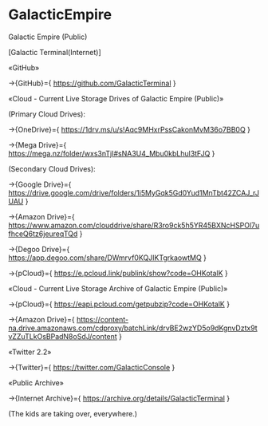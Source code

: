 # GalacticEmpire
Galactic Empire (Public)

[Galactic Terminal(Internet)]

«GitHub»

→{GitHub}={ https://github.com/GalacticTerminal }


«Cloud - Current Live Storage Drives of Galactic Empire (Public)»

(Primary Cloud Drives):

→{OneDrive}={ https://1drv.ms/u/s!Aqc9MHxrPssCakonMvM36o7BB0Q }

→{Mega Drive}={ https://mega.nz/folder/wxs3nTjI#sNA3U4_Mbu0kbLhul3tFJQ }

(Secondary Cloud Drives):

→{Google Drive}={ https://drive.google.com/drive/folders/1i5MyGqk5Gd0Yud1MnTbt42ZCAJ_rJUAU }

→{Amazon Drive}={ https://www.amazon.com/clouddrive/share/R3ro9ck5h5YR45BXNcHSPOl7ufhceQ6tz6jeureqTQd }

→{Degoo Drive}={ https://app.degoo.com/share/DWmrvf0KQJIKTgrkaowtMQ }

→{pCloud}={ https://e.pcloud.link/publink/show?code=OHKotalK }


«Cloud - Current Live Storage Archive of Galactic Empire (Public)»

→{pCloud}={ https://eapi.pcloud.com/getpubzip?code=OHKotalK }

→{Amazon Drive}={ https://content-na.drive.amazonaws.com/cdproxy/batchLink/drvBE2wzYD5o9dKgnvDztx9tvZZuTLkOsBPadN8oSdJ/content }


«Twitter 2.2»

→{Twitter}={ https://twitter.com/GalacticConsole }


«Public Archive»

→{Internet Archive}={ https://archive.org/details/GalacticTerminal }

(The kids are taking over, everywhere.)
